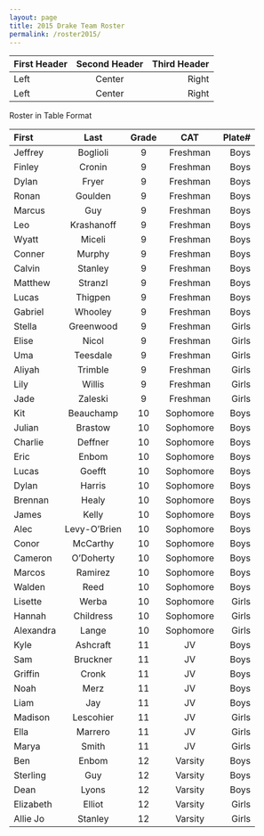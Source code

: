 ```yaml
---
layout: page
title: 2015 Drake Team Roster
permalink: /roster2015/
---
```


First Header | Second Header | Third Header
:----------- | :-----------: | -----------:
Left         | Center        | Right
Left         | Center        | Right

Roster in Table Format

| First			| Last			| Grade |	CAT	         | Plate#   |
| :------------|:-------------:|:-----:| :-------------:|--------:|
|Jeffrey|	Boglioli|	9|	Freshman|Boys|	8001|
|Finley|	Cronin|	9|	Freshman|Boys|	8005|
|Dylan|	Fryer|	9|	Freshman|Boys|	8015|
|Ronan|	Goulden|	9|	Freshman|Boys|	|8003|
|Marcus|	Guy|	9|	Freshman|Boys|	8023|
|Leo|	Krashanoff|	9|	Freshman|Boys|	8013|
|Wyatt|	Miceli|	9|	Freshman|Boys|	8007|
|Conner|	Murphy|	9|	Freshman|Boys|	8011|
|Calvin|	Stanley|	9|	Freshman|Boys|	|8019|
|Matthew|	Stranzl|	9|	Freshman|Boys|	8017|
|Lucas|	Thigpen|	9|	Freshman|Boys|	8021|
|Gabriel|	Whooley|	9|	Freshman|Boys|	8009|
|Stella|	Greenwood|	9|	Freshman|Girls|	7035|
|Elise|	Nicol|	9|	Freshman|Girls|	7037|
|Uma|	Teesdale|	9|	Freshman|Girls|	7029|
|Aliyah|	Trimble|	9|	Freshman|Girls|	7027|
|Lily|	Willis|	9|	Freshman|Girls|	7033|
|Jade|	Zaleski|	9|	Freshman|Girls|	7031|
|Kit|	Beauchamp|	10|	Sophomore|Boys|	|5013|
|Julian|	Brastow|	10|	Sophomore|Boys|	5015|
|Charlie|	Deffner|	10|	Sophomore|Boys|	5021|
|Eric|	Enbom|	10|	Sophomore|Boys|	|5017|
|Lucas|	Goefft|	10|	Sophomore|Boys|	5011|
|Dylan|	Harris|	10|	Sophomore|Boys|	5019|
|Brennan|	Healy|	10|	Sophomore|Boys|	5005|
|James|	Kelly|	10|	Sophomore|Boys|	5003|
|Alec|	Levy-O’Brien|	10|	Sophomore|Boys|	5025|
|Conor|	McCarthy|	10|	Sophomore|Boys|	5001|
|Cameron|	O’Doherty|	10|	Sophomore|Boys|	5023|
|Marcos|	Ramirez|	10|	Sophomore|Boys|	5009|
|Walden|	Reed|	10|	Sophomore|Boys|	5007|
|Lisette|	Werba|	10|	Sophomore|Girls|	4039|
|Hannah|	Childress|	10|	Sophomore|Girls|	4041|
|Alexandra|	Lange|	10|	Sophomore|Girls|	4043|
|Kyle|	Ashcraft|	11|	JV|Boys|	2001|
|Sam|	Bruckner|	11|	JV|Boys|	2007|
|Griffin|	Cronk|	11|	JV|Boys|	2003|
|Noah|	Merz|	11|	JV|Boys|	|2009|
|Liam|	Jay|	11|	JV|Boys|	2011|
|Madison|	Lescohier|	11|	JV|Girls|	1041|
|Ella|	Marrero|	11|	JV|Girls|	1043|
|Marya|	Smith|	11|	JV|Girls|	|1039|
|Ben|	Enbom|	12|	Varsity|Boys|	|547|
|Sterling|	Guy|	12|	Varsity|Boys|	549|
|Dean|	Lyons|	12|	Varsity|Boys|	551|
|Elizabeth|	Elliot|	12|	Varsity|Girls|	|115|
|Allie Jo|	Stanley|	12|	Varsity|Girls|	117|